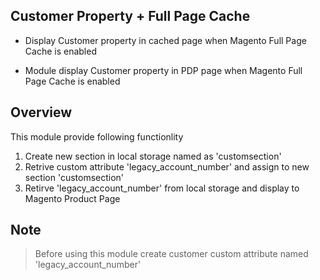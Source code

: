 ## Customer Property + Full Page Cache

* Display Customer property in cached page when Magento Full Page Cache is enabled

* Module display Customer property in PDP page when Magento Full Page Cache is enabled

## Overview
This module provide following functionlity 
1. Create new section in local storage named as 'customsection'
2. Retrive custom attribute 'legacy_account_number' and assign to new section 'customsection'
3. Retirve 'legacy_account_number' from local storage and display to Magento Product Page

## Note 
> Before using this module create customer custom attribute named 'legacy_account_number'
